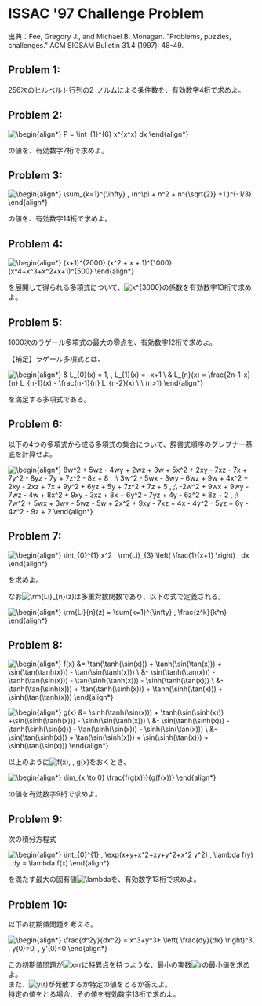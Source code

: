 # ISSAC '97 Challenge Problem

出典：Fee, Gregory J., and Michael B. Monagan. "Problems, puzzles, challenges." ACM SIGSAM Bulletin 31.4 (1997): 48-49.

## Problem 1:
256次のヒルベルト行列の2-ノルムによる条件数を、有効数字4桁で求めよ。  

## Problem 2:
![\begin{align*}
P = \int_{1}^{6} x^{x^x} dx
\end{align*}](https://render.githubusercontent.com/render/math?math=%5Clarge+%5Cdisplaystyle+%5Cbegin%7Balign%2A%7D%0AP+%3D+%5Cint_%7B1%7D%5E%7B6%7D+x%5E%7Bx%5Ex%7D+dx%0A%5Cend%7Balign%2A%7D)

の値を、有効数字7桁で求めよ。

## Problem 3:
![\begin{align*}
\sum_{k=1}^{\infty} \, (n^\pi + n^2 + n^{\sqrt{2}} +1 )^{-1/3}
\end{align*}](https://render.githubusercontent.com/render/math?math=%5Clarge+%5Cdisplaystyle+%5Cbegin%7Balign%2A%7D%0A%5Csum_%7Bk%3D1%7D%5E%7B%5Cinfty%7D+%5C%2C+%28n%5E%5Cpi+%2B+n%5E2+%2B+n%5E%7B%5Csqrt%7B2%7D%7D+%2B1+%29%5E%7B-1%2F3%7D%0A%5Cend%7Balign%2A%7D)

の値を、有効数字14桁で求めよ。

## Problem 4:
![\begin{align*}
(x+1)^{2000} (x^2 + x + 1)^{1000} (x^4+x^3+x^2+x+1)^{500}
\end{align*}](https://render.githubusercontent.com/render/math?math=%5Clarge+%5Cdisplaystyle+%5Cbegin%7Balign%2A%7D%0A%28x%2B1%29%5E%7B2000%7D+%28x%5E2+%2B+x+%2B+1%29%5E%7B1000%7D+%28x%5E4%2Bx%5E3%2Bx%5E2%2Bx%2B1%29%5E%7B500%7D%0A%5Cend%7Balign%2A%7D)  

を展開して得られる多項式について、![x^{3000}](https://render.githubusercontent.com/render/math?math=%5Clarge+%5Ctextstyle+x%5E%7B3000%7D)の係数を有効数字13桁で求めよ。

## Problem 5:  
1000次のラゲール多項式の最大の零点を、有効数字12桁で求めよ。

【補足】ラゲール多項式とは、

![\begin{align*}
& L_{0}(x) = 1, \, L_{1}(x) = -x+1 \\
& L_{n}(x) = \frac{2n-1-x}{n} L_{n-1}(x) - \frac{n-1}{n} L_{n-2}(x) \ \ (n>1)
\end{align*}](https://render.githubusercontent.com/render/math?math=%5Clarge+%5Cdisplaystyle+%5Cbegin%7Balign%2A%7D%0A%26+L_%7B0%7D%28x%29+%3D+1%2C+%5C%2C+L_%7B1%7D%28x%29+%3D+-x%2B1+%5C%5C%0A%26+L_%7Bn%7D%28x%29+%3D+%5Cfrac%7B2n-1-x%7D%7Bn%7D+L_%7Bn-1%7D%28x%29+-+%5Cfrac%7Bn-1%7D%7Bn%7D+L_%7Bn-2%7D%28x%29+%5C+%5C+%28n%3E1%29%0A%5Cend%7Balign%2A%7D)

を満足する多項式である。

## Problem 6:
以下の4つの多項式から成る多項式の集合について、辞書式順序のグレブナー基底を計算せよ。

![\begin{align*}
8w^2 + 5wz - 4wy + 2wz + 3w + 5x^2 + 2xy - 7xz - 7x + 7y^2 - 8yz - 7y + 7z^2 - 8z + 8 \, ;\\
3w^2 - 5wx - 3wy - 6wz + 9w + 4x^2 + 2xy - 2xz + 7x + 9y^2 + 6yz + 5y + 7z^2 + 7z + 5 \, ;\\
-2w^2 + 9wx + 9wy - 7wz - 4w + 8x^2 + 9xy - 3xz + 8x + 6y^2 - 7yz + 4y - 6z^2 + 8z + 2 \, ;\\
7w^2 + 5wx + 3wy - 5wz - 5w + 2x^2 + 9xy - 7xz + 4x - 4y^2 - 5yz + 6y - 4z^2 - 9z + 2
\end{align*}
](https://render.githubusercontent.com/render/math?math=%5Clarge+%5Cdisplaystyle+%5Cbegin%7Balign%2A%7D%0A8w%5E2+%2B+5wz+-+4wy+%2B+2wz+%2B+3w+%2B+5x%5E2+%2B+2xy+-+7xz+-+7x+%2B+7y%5E2+-+8yz+-+7y+%2B+7z%5E2+-+8z+%2B+8+%5C%2C+%3B%5C%5C%0A3w%5E2+-+5wx+-+3wy+-+6wz+%2B+9w+%2B+4x%5E2+%2B+2xy+-+2xz+%2B+7x+%2B+9y%5E2+%2B+6yz+%2B+5y+%2B+7z%5E2+%2B+7z+%2B+5+%5C%2C+%3B%5C%5C%0A-2w%5E2+%2B+9wx+%2B+9wy+-+7wz+-+4w+%2B+8x%5E2+%2B+9xy+-+3xz+%2B+8x+%2B+6y%5E2+-+7yz+%2B+4y+-+6z%5E2+%2B+8z+%2B+2+%5C%2C+%3B%5C%5C%0A7w%5E2+%2B+5wx+%2B+3wy+-+5wz+-+5w+%2B+2x%5E2+%2B+9xy+-+7xz+%2B+4x+-+4y%5E2+-+5yz+%2B+6y+-+4z%5E2+-+9z+%2B+2%0A%5Cend%7Balign%2A%7D%0A)

## Problem 7:
![\begin{align*}
\int_{0}^{1} x^2 \, \rm{Li}_{3} \left( \frac{1}{x+1} \right) \, dx
\end{align*}](https://render.githubusercontent.com/render/math?math=%5Clarge+%5Cdisplaystyle+%5Cbegin%7Balign%2A%7D%0A%5Cint_%7B0%7D%5E%7B1%7D+x%5E2+%5C%2C+%5Crm%7BLi%7D_%7B3%7D+%5Cleft%28+%5Cfrac%7B1%7D%7Bx%2B1%7D+%5Cright%29+%5C%2C+dx%0A%5Cend%7Balign%2A%7D)

を求めよ。

なお![\rm{Li}_{n}(z)](https://render.githubusercontent.com/render/math?math=%5Clarge+%5Ctextstyle+%5Crm%7BLi%7D_%7Bn%7D%28z%29)は多重対数関数であり、以下の式で定義される。

![\begin{align*}
\rm{Li}_{n}(z) = \sum_{k=1}^{\infty} \, \frac{z^k}{k^n}
\end{align*}](https://render.githubusercontent.com/render/math?math=%5Clarge+%5Cdisplaystyle+%5Cbegin%7Balign%2A%7D%0A%5Crm%7BLi%7D_%7Bn%7D%28z%29+%3D+%5Csum_%7Bk%3D1%7D%5E%7B%5Cinfty%7D+%5C%2C+%5Cfrac%7Bz%5Ek%7D%7Bk%5En%7D%0A%5Cend%7Balign%2A%7D)

## Problem 8:
![\begin{align*}
f(x) &=  \tan(\tanh(\sin(x))) + \tanh(\sin(\tan(x))) + \sin(\tan(\tanh(x))) - \tan(\sin(\tanh(x))) \\
&- \sin(\tanh(\tan(x))) - \tanh(\tan(\sin(x))) - \tan(\sinh(\tanh(x))) - \sinh(\tanh(\tan(x))) \\
&- \tanh(\tan(\sinh(x))) + \tan(\tanh(\sinh(x))) + \tanh(\sinh(\tan(x))) + \sinh(\tan(\tanh(x)))
\end{align*}](https://render.githubusercontent.com/render/math?math=%5Clarge+%5Cdisplaystyle+%5Cbegin%7Balign%2A%7D%0Af%28x%29+%26%3D++%5Ctan%28%5Ctanh%28%5Csin%28x%29%29%29+%2B+%5Ctanh%28%5Csin%28%5Ctan%28x%29%29%29+%2B+%5Csin%28%5Ctan%28%5Ctanh%28x%29%29%29+-+%5Ctan%28%5Csin%28%5Ctanh%28x%29%29%29+%5C%5C%0A%26-+%5Csin%28%5Ctanh%28%5Ctan%28x%29%29%29+-+%5Ctanh%28%5Ctan%28%5Csin%28x%29%29%29+-+%5Ctan%28%5Csinh%28%5Ctanh%28x%29%29%29+-+%5Csinh%28%5Ctanh%28%5Ctan%28x%29%29%29+%5C%5C%0A%26-+%5Ctanh%28%5Ctan%28%5Csinh%28x%29%29%29+%2B+%5Ctan%28%5Ctanh%28%5Csinh%28x%29%29%29+%2B+%5Ctanh%28%5Csinh%28%5Ctan%28x%29%29%29+%2B+%5Csinh%28%5Ctan%28%5Ctanh%28x%29%29%29%0A%5Cend%7Balign%2A%7D)

![\begin{align*}
g(x) &= \sinh(\tanh(\sin(x))) + \tanh(\sin(\sinh(x))) +\sin(\sinh(\tanh(x))) - \sinh(\sin(\tanh(x))) \\
&- \sin(\tanh(\sinh(x))) - \tanh(\sinh(\sin(x))) - \tan(\sinh(\sin(x))) - \sinh(\sin(\tan(x))) \\
&- \sin(\tan(\sinh(x))) + \tan(\sin(\sinh(x))) + \sin(\sinh(\tan(x))) + \sinh(\tan(\sin(x)))
\end{align*}](https://render.githubusercontent.com/render/math?math=%5Clarge+%5Cdisplaystyle+%5Cbegin%7Balign%2A%7D%0Ag%28x%29+%26%3D+%5Csinh%28%5Ctanh%28%5Csin%28x%29%29%29+%2B+%5Ctanh%28%5Csin%28%5Csinh%28x%29%29%29+%2B%5Csin%28%5Csinh%28%5Ctanh%28x%29%29%29+-+%5Csinh%28%5Csin%28%5Ctanh%28x%29%29%29+%5C%5C%0A%26-+%5Csin%28%5Ctanh%28%5Csinh%28x%29%29%29+-+%5Ctanh%28%5Csinh%28%5Csin%28x%29%29%29+-+%5Ctan%28%5Csinh%28%5Csin%28x%29%29%29+-+%5Csinh%28%5Csin%28%5Ctan%28x%29%29%29+%5C%5C%0A%26-+%5Csin%28%5Ctan%28%5Csinh%28x%29%29%29+%2B+%5Ctan%28%5Csin%28%5Csinh%28x%29%29%29+%2B+%5Csin%28%5Csinh%28%5Ctan%28x%29%29%29+%2B+%5Csinh%28%5Ctan%28%5Csin%28x%29%29%29%0A%5Cend%7Balign%2A%7D)

以上のように![f(x), \, g(x)](https://render.githubusercontent.com/render/math?math=%5Clarge+%5Ctextstyle+f%28x%29%2C+%5C%2C+g%28x%29)をおくとき、

![\begin{align*}
\lim_{x \to 0} \frac{f(g(x))}{g(f(x))}
\end{align*}](https://render.githubusercontent.com/render/math?math=%5Clarge+%5Cdisplaystyle+%5Cbegin%7Balign%2A%7D%0A%5Clim_%7Bx+%5Cto+0%7D+%5Cfrac%7Bf%28g%28x%29%29%7D%7Bg%28f%28x%29%29%7D%0A%5Cend%7Balign%2A%7D)

の値を有効数字9桁で求めよ。

## Problem 9:
次の積分方程式

![\begin{align*}
\int_{0}^{1} \, \exp(x+y+x^2+xy+y^2+x^2 y^2) \, \lambda f(y) \, dy = \lambda f(x)
\end{align*}](https://render.githubusercontent.com/render/math?math=%5Clarge+%5Cdisplaystyle+%5Cbegin%7Balign%2A%7D%0A%5Cint_%7B0%7D%5E%7B1%7D+%5C%2C+%5Cexp%28x%2By%2Bx%5E2%2Bxy%2By%5E2%2Bx%5E2+y%5E2%29+%5C%2C+%5Clambda+f%28y%29+%5C%2C+dy+%3D+%5Clambda+f%28x%29%0A%5Cend%7Balign%2A%7D)

を満たす最大の固有値![\lambda](https://render.githubusercontent.com/render/math?math=%5Clarge+%5Ctextstyle+%5Clambda)を、有効数字13桁で求めよ。

## Problem 10:
以下の初期値問題を考える。

![\begin{align*}
\frac{d^2y}{dx^2} = x^3+y^3+ \left( \frac{dy}{dx} \right)^3, \, y(0)=0, \, y'(0)=0
\end{align*}](https://render.githubusercontent.com/render/math?math=%5Clarge+%5Cdisplaystyle+%5Cbegin%7Balign%2A%7D%0A%5Cfrac%7Bd%5E2y%7D%7Bdx%5E2%7D+%3D+x%5E3%2By%5E3%2B+%5Cleft%28+%5Cfrac%7Bdy%7D%7Bdx%7D+%5Cright%29%5E3%2C+%5C%2C+y%280%29%3D0%2C+%5C%2C+y%27%280%29%3D0%0A%5Cend%7Balign%2A%7D)

この初期値問題が![x=r](https://render.githubusercontent.com/render/math?math=%5Clarge+%5Ctextstyle+x%3Dr)に特異点を持つような、最小の実数![r](https://render.githubusercontent.com/render/math?math=%5Ctextstyle+r)の最小値を求めよ。  
また、![y(r)](https://render.githubusercontent.com/render/math?math=%5Clarge+%5Ctextstyle+y%28r%29)が発散するか特定の値をとるか答えよ。  
特定の値をとる場合、その値を有効数字13桁で求めよ。
